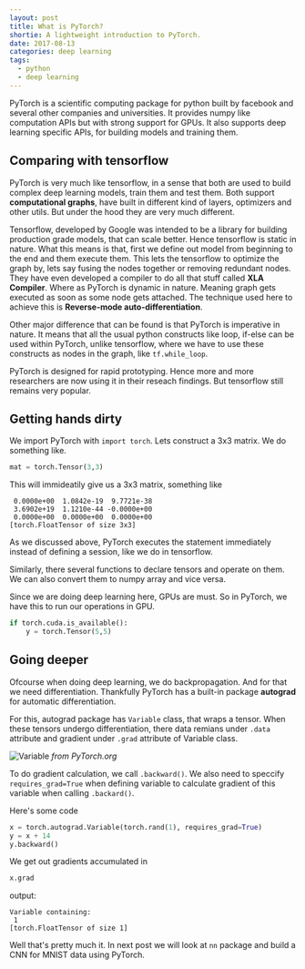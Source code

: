 ```yaml
---
layout: post
title: What is PyTorch?
shortie: A lightweight introduction to PyTorch.
date: 2017-08-13
categories: deep learning
tags:
  - python
  - deep learning
---
```


PyTorch is a scientific computing package for python built by facebook and several other companies and universities. It provides numpy like computation APIs but with strong support
for GPUs. It also supports deep learning specific APIs, for building models and training them. 

## Comparing with tensorflow
PyTorch is very much like tensorflow, in a sense that both are used to build complex deep learning models, train them and test them. Both support **computational graphs**, have built in different kind of layers, optimizers and other utils. But under the hood they are very much different.

Tensorflow, developed by Google was intended to be a library for building production grade models, that can scale better. Hence tensorflow is static in nature. What this means is that, first we define out model from beginning to the end and them execute them. This lets the tensorflow to optimize the graph by, lets say fusing the nodes together or removing redundant nodes. They have even developed a compiler to do all that stuff called **XLA Compiler**. Where as PyTorch is dynamic in nature. Meaning graph gets executed as soon as some node gets attached. The technique used here to achieve this is **Reverse-mode auto-differentiation**. 

Other major difference that can be found is that PyTorch is imperative in nature. It means that all the usual python constructs like loop, if-else can be used within PyTorch, unlike tensorflow, where we have to use these constructs as nodes in the graph, like `tf.while_loop`. 

PyTorch is designed for rapid prototyping. Hence more and more researchers are now using it in their reseach findings. But tensorflow still remains very popular.

## Getting hands dirty
We import PyTorch with `import torch`. Lets construct a 3x3 matrix. We do something like.
```python
mat = torch.Tensor(3,3)
```
This will immideatily give us a 3x3 matrix, something like
```
 0.0000e+00  1.0842e-19  9.7721e-38
 3.6902e+19  1.1210e-44 -0.0000e+00
 0.0000e+00  0.0000e+00  0.0000e+00
[torch.FloatTensor of size 3x3]
```

As we discussed above, PyTorch executes the statement immediately instead of defining a session, like we do in tensorflow.

Similarly, there several functions to declare tensors and operate on them. We can also convert them to numpy array and vice versa.

Since we are doing deep learning here, GPUs are must. So in PyTorch, we have this to run our operations in GPU.
```python
if torch.cuda.is_available():
    y = torch.Tensor(5,5)
```

## Going deeper
Ofcourse when doing deep learning, we do backpropagation. And for that we need differentiation. Thankfully PyTorch has a built-in package **autograd** for automatic differentiation. 

For this, autograd package has `Variable` class, that wraps a tensor. When these tensors undergo differentiation, there data remians under `.data` attribute and gradient under `.grad` attribute of Variable class. 

![Variable]({{site.url}}/assets/Variable.png)
*from PyTorch.org*

To do gradient calculation, we call `.backward()`. We also need to speccify `requires_grad=True` when defining variable to calculate gradient of this variable when calling `.backard()`. 

Here's some code
```python
x = torch.autograd.Variable(torch.rand(1), requires_grad=True)
y = x + 14
y.backward()
```

We get out gradients accumulated in 
```python
x.grad
```
output:
```
Variable containing:
 1
[torch.FloatTensor of size 1]
```

Well that's pretty much it. In next post we will look at `nn` package and build a CNN for MNIST data using PyTorch.




